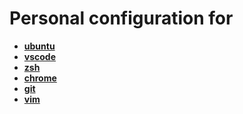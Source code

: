# Personal configuration for

- **[ubuntu](ubuntu)**
- **[vscode](vscode)**
- **[zsh](zsh)**
- **[chrome](chrome)**
- **[git](git)**
- **[vim](vim)**

